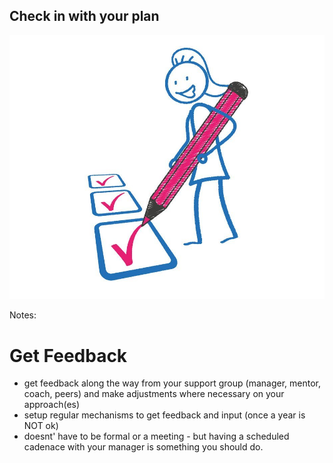 ## Check in with your plan 
<img class="r-stretch" src="resources/check-plan.jpeg">


Notes: 
# Get Feedback 
- get feedback along the way from your support group (manager, mentor, coach, peers) and make adjustments where necessary on your approach(es)
- setup regular mechanisms to get feedback and input (once a year is NOT ok)
- doesnt' have to be formal or a meeting - but having a scheduled cadenace with your manager is something you should do.

